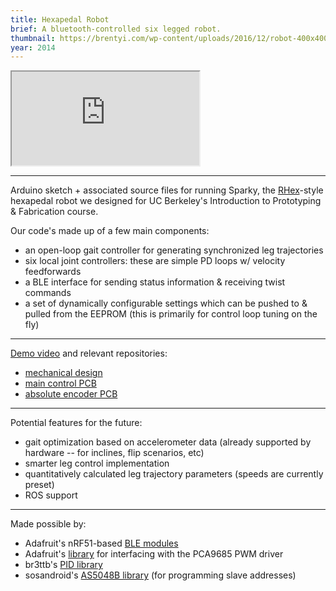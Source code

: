 ```yaml
---
title: Hexapedal Robot
brief: A bluetooth-controlled six legged robot.
thumbnail: https://brentyi.com/wp-content/uploads/2016/12/robot-400x400.jpg
year: 2014
---
```


<iframe src="http://stl.brentyi.com/viewer/1483428675847"></iframe>

---

Arduino sketch + associated source files for running Sparky, the [RHex](https://en.wikipedia.org/wiki/Rhex)-style hexapedal robot we designed for UC Berkeley's Introduction to Prototyping & Fabrication course.

Our code's made up of a few main components:
- an open-loop gait controller for generating synchronized leg trajectories
- six local joint controllers: these are simple PD loops w/ velocity feedforwards
- a BLE interface for sending status information & receiving twist commands
- a set of dynamically configurable settings which can be pushed to & pulled from the EEPROM (this is primarily for control loop tuning on the fly)

---

[Demo video](https://www.youtube.com/watch?v=aiBIEI0JHwY) and relevant repositories:
- [mechanical design](https://github.com/nanditapiyer/sparky_mechanical)
- [main control PCB](https://github.com/brentyi/sparky_electronics)
- [absolute encoder PCB](https://github.com/brentyi/as5048b_breakout)

---

Potential features for the future:
- gait optimization based on accelerometer data (already supported by hardware --  for inclines, flip scenarios, etc)
- smarter leg control implementation
- quantitatively calculated leg trajectory parameters (speeds are currently preset)
- ROS support

---

Made possible by:
- Adafruit's nRF51-based [BLE modules](https://github.com/adafruit/Adafruit_BluefruitLE_nRF51)
- Adafruit's [library](https://github.com/adafruit/Adafruit-PWM-Servo-Driver-Library) for interfacing with the PCA9685 PWM driver
- br3ttb's [PID library](https://github.com/br3ttb/Arduino-PID-Library)
- sosandroid's [AS5048B library](https://github.com/sosandroid/AMS_AS5048B) (for programming slave addresses)
